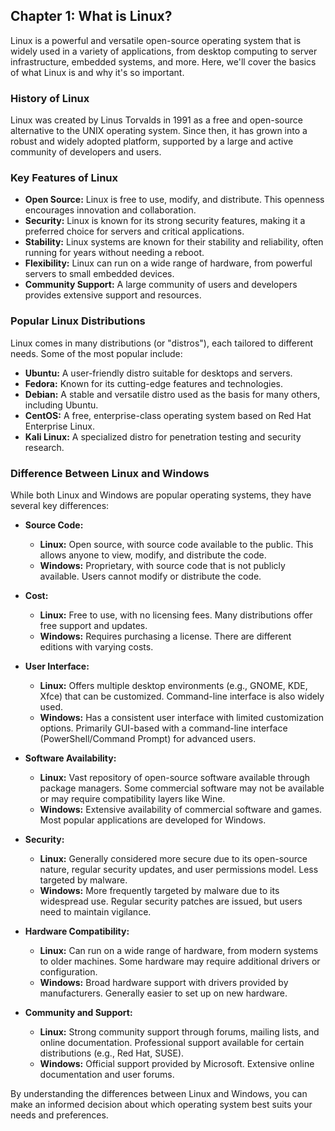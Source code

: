 
## Chapter 1: What is Linux?

Linux is a powerful and versatile open-source operating system that is widely used in a variety of applications, from desktop computing to server infrastructure, embedded systems, and more. Here, we'll cover the basics of what Linux is and why it's so important.

### History of Linux
Linux was created by Linus Torvalds in 1991 as a free and open-source alternative to the UNIX operating system. Since then, it has grown into a robust and widely adopted platform, supported by a large and active community of developers and users.

### Key Features of Linux
- **Open Source:** Linux is free to use, modify, and distribute. This openness encourages innovation and collaboration.
- **Security:** Linux is known for its strong security features, making it a preferred choice for servers and critical applications.
- **Stability:** Linux systems are known for their stability and reliability, often running for years without needing a reboot.
- **Flexibility:** Linux can run on a wide range of hardware, from powerful servers to small embedded devices.
- **Community Support:** A large community of users and developers provides extensive support and resources.

### Popular Linux Distributions
Linux comes in many distributions (or "distros"), each tailored to different needs. Some of the most popular include:
- **Ubuntu:** A user-friendly distro suitable for desktops and servers.
- **Fedora:** Known for its cutting-edge features and technologies.
- **Debian:** A stable and versatile distro used as the basis for many others, including Ubuntu.
- **CentOS:** A free, enterprise-class operating system based on Red Hat Enterprise Linux.
- **Kali Linux:** A specialized distro for penetration testing and security research.

### Difference Between Linux and Windows
While both Linux and Windows are popular operating systems, they have several key differences:

- **Source Code:**
  - **Linux:** Open source, with source code available to the public. This allows anyone to view, modify, and distribute the code.
  - **Windows:** Proprietary, with source code that is not publicly available. Users cannot modify or distribute the code.

- **Cost:**
  - **Linux:** Free to use, with no licensing fees. Many distributions offer free support and updates.
  - **Windows:** Requires purchasing a license. There are different editions with varying costs.

- **User Interface:**
  - **Linux:** Offers multiple desktop environments (e.g., GNOME, KDE, Xfce) that can be customized. Command-line interface is also widely used.
  - **Windows:** Has a consistent user interface with limited customization options. Primarily GUI-based with a command-line interface (PowerShell/Command Prompt) for advanced users.

- **Software Availability:**
  - **Linux:** Vast repository of open-source software available through package managers. Some commercial software may not be available or may require compatibility layers like Wine.
  - **Windows:** Extensive availability of commercial software and games. Most popular applications are developed for Windows.

- **Security:**
  - **Linux:** Generally considered more secure due to its open-source nature, regular security updates, and user permissions model. Less targeted by malware.
  - **Windows:** More frequently targeted by malware due to its widespread use. Regular security patches are issued, but users need to maintain vigilance.

- **Hardware Compatibility:**
  - **Linux:** Can run on a wide range of hardware, from modern systems to older machines. Some hardware may require additional drivers or configuration.
  - **Windows:** Broad hardware support with drivers provided by manufacturers. Generally easier to set up on new hardware.

- **Community and Support:**
  - **Linux:** Strong community support through forums, mailing lists, and online documentation. Professional support available for certain distributions (e.g., Red Hat, SUSE).
  - **Windows:** Official support provided by Microsoft. Extensive online documentation and user forums.

By understanding the differences between Linux and Windows, you can make an informed decision about which operating system best suits your needs and preferences.
